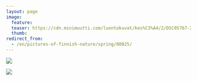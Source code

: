```yaml
---
layout: page
image:
  feature:
  teaser: https://cdn.minimuutti.com/luontokuvat/kes%C3%A4/2/DSC05767-245px.jpg
  thumb:
redirect_from:
  - /en/pictures-of-finnish-nature/spring/00025/
---
```


![](https://cdn.minimuutti.com/luontokuvat/kes%C3%A4/2/DSC05767-800px.jpg)

![](https://cdn.minimuutti.com/luontokuvat/kes%C3%A4/2/20140430_194635-800px.jpg)
